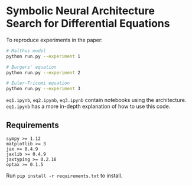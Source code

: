 # Symbolic Neural Architecture Search for Differential Equations

To reproduce experiments in the paper:
```sh
# Malthus model
python run.py --experiment 1

# Burgers' equation
python run.py --experiment 2

# Euler-Tricomi equation
python run.py --experiment 3
```

`eq1.ipynb`, `eq2.ipynb`, `eq3.ipynb` contain notebooks using the architecture.
`eq1.ipynb` has a more in-depth explanation of how to use this code.

## Requirements
```
sympy >= 1.12
matplotlib >= 3
jax >= 0.4.9
jaxlib >= 0.4.9
jaxtyping >= 0.2.16
optax >= 0.1.5
```

Run `pip install -r requirements.txt` to install.